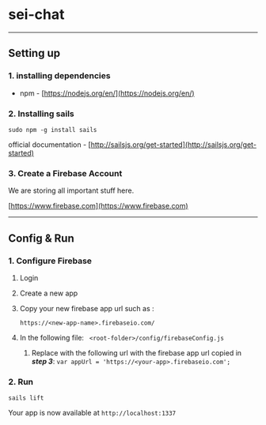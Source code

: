# sei-chat
  
---
## Setting up
### 1. installing dependencies
* npm - [https://nodejs.org/en/](https://nodejs.org/en/)

### 2. Installing sails

``` sudo npm -g install sails ```

official documentation - [http://sailsjs.org/get-started](http://sailsjs.org/get-started)

### 3. Create a Firebase Account
We are storing all important stuff here.

[https://www.firebase.com](https://www.firebase.com)

---


## Config & Run


### 1. Configure Firebase
1. Login 

2. Create a new app 

3. Copy your new firebase app url such as :   

	```
	https://<new-app-name>.firebaseio.com/ 
	```
4. In the following file: ``` <root-folder>/config/firebaseConfig.js```
	1. Replace with the following url with the firebase app url copied in ***step 3***:
	 ``` var appUrl = 'https://<your-app>.firebaseio.com'; ```

### 2. Run 

``` sails lift ```

Your app is now available at ```http://localhost:1337```

